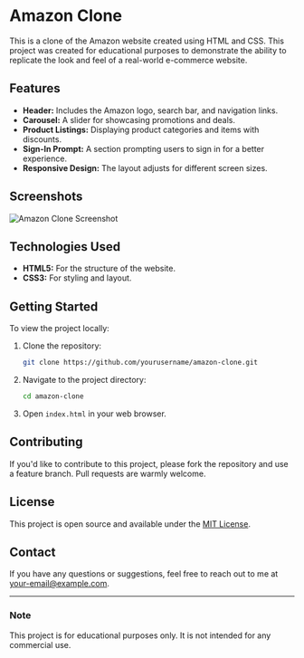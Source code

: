 # Amazon Clone

This is a clone of the Amazon website created using HTML and CSS. This project was created for educational purposes to demonstrate the ability to replicate the look and feel of a real-world e-commerce website.

## Features

- **Header:** Includes the Amazon logo, search bar, and navigation links.
- **Carousel:** A slider for showcasing promotions and deals.
- **Product Listings:** Displaying product categories and items with discounts.
- **Sign-In Prompt:** A section prompting users to sign in for a better experience.
- **Responsive Design:** The layout adjusts for different screen sizes.

## Screenshots

![Amazon Clone Screenshot](path-to-your-screenshot.png)

## Technologies Used

- **HTML5:** For the structure of the website.
- **CSS3:** For styling and layout.

## Getting Started

To view the project locally:

1. Clone the repository:
    ```sh
    git clone https://github.com/yourusername/amazon-clone.git
    ```

2. Navigate to the project directory:
    ```sh
    cd amazon-clone
    ```

3. Open `index.html` in your web browser.

## Contributing

If you'd like to contribute to this project, please fork the repository and use a feature branch. Pull requests are warmly welcome.

## License

This project is open source and available under the [MIT License](LICENSE).

## Contact

If you have any questions or suggestions, feel free to reach out to me at [your-email@example.com](mailto:your-email@example.com).

---

### Note

This project is for educational purposes only. It is not intended for any commercial use.

